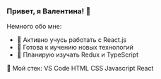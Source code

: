 ### Привет, я Валентина! 👋

Немного обо мне:

- 💪 Активно учусь работать с React.js
- 🌟 Готова к иучению новых технологий
- 👯 Планирую изучать Redux и TypeScript

🔨 Мой стек:
VS Code HTML CSS Javascript React

